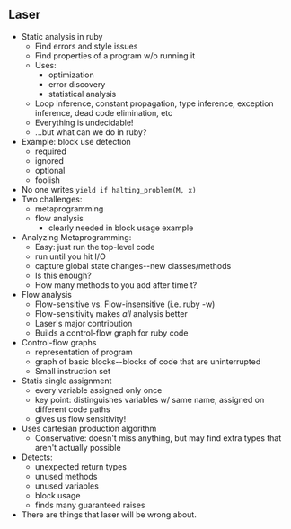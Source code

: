 ## Laser

* Static analysis in ruby
  * Find errors and style issues
  * Find properties of a program w/o running it
  * Uses:
    * optimization
    * error discovery
    * statistical analysis
  * Loop inference, constant propagation, type inference, exception
    inference, dead code elimination, etc
  * Everything is undecidable!
  * ...but what can we do in ruby?
* Example: block use detection
  * required
  * ignored
  * optional
  * foolish
* No one writes `yield if halting_problem(M, x)`
* Two challenges:
  * metaprogramming
  * flow analysis
    * clearly needed in block usage example
* Analyzing Metaprogramming:
  * Easy: just run the top-level code
  * run until you hit I/O
  * capture global state changes--new classes/methods
  * Is this enough?
  * How many methods to you add after time t?
* Flow analysis
  * Flow-sensitive vs. Flow-insensitive (i.e. ruby -w)
  * Flow-sensitivity makes _all_ analysis better
  * Laser's major contribution
  * Builds a control-flow graph for ruby code
* Control-flow graphs
  * representation of program
  * graph of basic blocks--blocks of code that are uninterrupted
  * Small instruction set
* Statis single assignment
  * every variable assigned only once
  * key point: distinguishes variables w/ same name, assigned on
    different code paths
  * gives us flow sensitivity!
* Uses cartesian production algorithm
  * Conservative: doesn't miss anything, but may find extra types that
    aren't actually possible
* Detects:
  * unexpected return types
  * unused methods
  * unused variables
  * block usage
  * finds many guaranteed raises
* There are things that laser will be wrong about.

